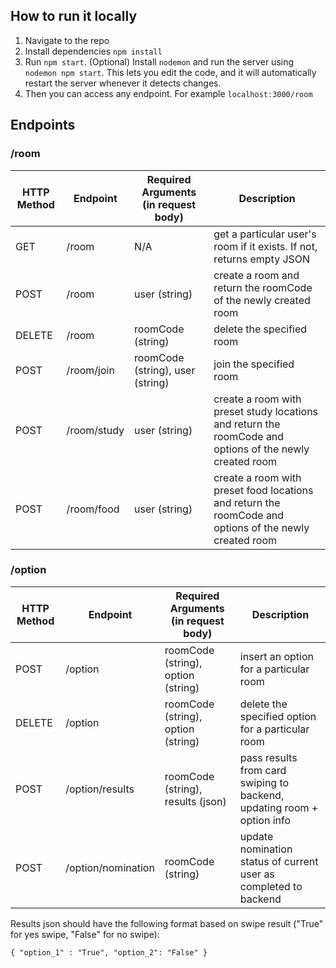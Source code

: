 ## How to run it locally
1. Navigate to the repo
2. Install dependencies `npm install`
3. Run `npm start`. (Optional) Install `nodemon` and run the server using `nodemon npm start`. This lets you edit the code, and it will automatically restart the 
server whenever it detects changes.
4. Then you can access any endpoint. For example `localhost:3000/room`


## Endpoints
### /room

HTTP Method | Endpoint | Required Arguments (in request body) | Description
--- | --- | --- | --- 
GET | /room | N/A | get a particular user's room if it exists. If not, returns empty JSON
POST | /room | user (string) | create a room and return the roomCode of the newly created room
DELETE | /room | roomCode (string) | delete the specified room 
POST | /room/join | roomCode (string), user (string) | join the specified room
POST | /room/study | user (string) | create a room with preset study locations and return the roomCode and options of the newly created room
POST | /room/food | user (string) | create a room with preset food locations and return the roomCode and options of the newly created room

### /option

HTTP Method | Endpoint | Required Arguments (in request body) | Description
--- | --- | --- | --- 
POST | /option | roomCode (string), option (string) | insert an option for a particular room
DELETE | /option | roomCode (string), option (string) | delete the specified option for a particular room
POST | /option/results | roomCode (string), results (json) | pass results from card swiping to backend, updating room + option info
POST | /option/nomination | roomCode (string) | update nomination status of current user as completed to backend 

Results json should have the following format based on swipe result ("True" for yes swipe, "False" for no swipe):
    
    { "option_1" : "True", "option_2": "False" }



